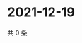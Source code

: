 # 2021-12-19

共 0 条

<!-- BEGIN WEIBO -->
<!-- 最后更新时间 Sun Dec 19 2021 14:17:50 GMT+0800 (China Standard Time) -->

<!-- END WEIBO -->
